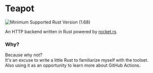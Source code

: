 # Teapot

![Minimum Supported Rust Version (1.68)](https://img.shields.io/badge/msrv-1.68-red)

An HTTP backend written in Rust powered by [rocket.rs](https://rocket.rs)

### Why?
Because why not?  
It's an excuse to write a little Rust to familiarize myself with the toolset.  
Also using it as an opportunity to learn more about GitHub Actions.
